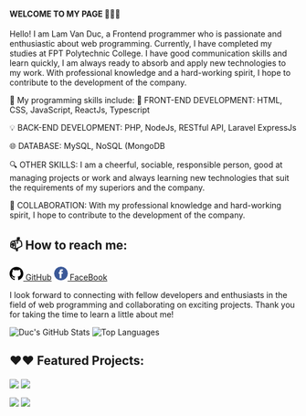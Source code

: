 #### WELCOME TO MY PAGE 👋👋👋
Hello! I am Lam Van Duc, a Frontend programmer who is passionate and enthusiastic about web programming. Currently, I have completed my studies at FPT Polytechnic College. I have good communication skills and learn quickly, I am always ready to absorb and apply new technologies to my work. With professional knowledge and a hard-working spirit, I hope to contribute to the development of the company.

🚀 My programming skills include:
🌟 FRONT-END DEVELOPMENT: HTML, CSS, JavaScript, ReactJs, Typescript

💡 BACK-END DEVELOPMENT: PHP, NodeJs, RESTful API, Laravel
ExpressJs

🌐 DATABASE: MySQL, NoSQL (MongoDB

🔍 OTHER SKILLS: I am a cheerful, sociable, responsible person, good at managing projects or work and always learning new technologies that suit the requirements of my superiors and the company.

🤝 COLLABORATION: With my professional knowledge and hard-working spirit, I hope to contribute to the development of the company.

## 📫 How to reach me: 

[![GitHub](https://github.com/DuckFunny2k/DuckFunny2k/blob/main/github.png) GitHub](https://github.com/DuckFunny2k) [![FaceBook](https://github.com/DuckFunny2k/DuckFunny2k/blob/main/facebook.png) FaceBook](https://www.facebook.com/profile.php?id=100012225582086)

I look forward to connecting with fellow developers and enthusiasts in the field of web programming and collaborating on exciting projects. Thank you for taking the time to learn a little about me!

<p>
  <img src="https://github-readme-stats-git-masterrstaa-rickstaa.vercel.app/api?username=DuckFunny2k&card_width=200&show_icons=true&theme=radical&hide=contribs,prs,issues" alt="Duc's GitHub Stats" style="display:inline-block;" />
  <img src="https://github-readme-stats.vercel.app/api/top-langs?username=DuckFunny2k&layout=compact&langs_count=8&theme=merko&&card_width=400" alt="Top Languages" style="display:inline-block;" />
</p>

## ❤️❤️ Featured Projects: 
<!-- ----------------------------------------------start project-------------------------------------------------------------- -->
<p>
  <a href="https://github.com/DuckFunny2k/Graduation-Project" style="display:inline-block;">
    <img height="140px" align="center" src="https://github-readme-stats.vercel.app/api/pin/?username=DuckFunny2k&repo=Graduation-Project&theme=dracula" />
  </a>
  <a href="https://github.com/norsindark/Sample-Project-Laravel-10x" style="display:inline-block;">
    <img height="140px" align="center" src="https://github-readme-stats.vercel.app/api/pin/?username=DuckFunny2k&repo=Sample-Project-Laravel-10x&theme=gruvbox" />
  </a>
</p>

<p>
  <a href="https://github.com/DuckFunny2k/React-FoodApp" style="display:inline-block;">
    <img height="140px" align="center" src="https://github-readme-stats.vercel.app/api/pin/?username=DuckFunny2k&repo=React-FoodApp&theme=radical" />
  </a>
  <a href="https://github.com/DuckFunny2k/Myprofile" style="display:inline-block;">
    <img height="140px" align="center" src="https://github-readme-stats.vercel.app/api/pin/?username=DuckFunny2k&repo=Myprofile&theme=merko" />
  </a>
</p>


